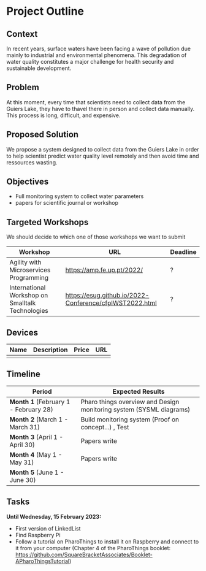 # Project Outline

## Context

In recent years, surface waters have been facing a wave of pollution due mainly to industrial and environmental phenomena. This degradation of water quality constitutes a major challenge for health security and sustainable development.

## Problem

At this moment, every time that scientists need to collect data from the Guiers Lake, they have to thavel there in person and collect data manually. This process is long, difficult, and expensive.

## Proposed Solution

We propose a system designed to collect data from the Guiers Lake in order to help scientist predict water quality level remotely and then avoid time and ressources wasting.

## Objectives
- Full monitoring system to collect water parameters 
- papers for scientific journal or workshop

## Targeted Workshops

We should decide to which one of those workshops we want to submit

| Workshop | URL | Deadline |
|---|---|---|
| Agility with Microservices Programming | https://amp.fe.up.pt/2022/ | ? |
| International Workshop on Smalltalk Technologies | https://esug.github.io/2022-Conference/cfpIWST2022.html | ? |

## Devices

| Name | Description | Price | URL |
|---|---|---|---|
|  |  |  |  |

## Timeline

| Period | Expected Results |
|---|---|
| **Month 1** (February 1 - February 28) | Pharo things overview and Design monitoring system (SYSML diagrams) |
| **Month 2** (March 1 - March 31) | Build monitoring system (Proof on concept...) , Test|
| **Month 3** (April 1 - April 30) | Papers write|
| **Month 4** (May 1 - May 31) | Papers write |
| **Month 5** (June 1 - June 30) | |

## Tasks

**Until Wednesday, 15 February 2023:**

- First version of LinkedList
- Find Raspberry Pi
- Follow a tutorial on PharoThings to install it on Raspberry and connect to it from your computer (Chapter 4 of the PharoThings booklet: https://github.com/SquareBracketAssociates/Booklet-APharoThingsTutorial)

